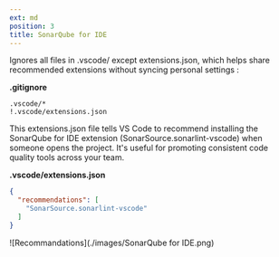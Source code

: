```yaml
---
ext: md
position: 3
title: SonarQube for IDE
---
```

Ignores all files in .vscode/ except extensions.json, which helps share recommended extensions without syncing personal settings :

**.gitignore**
```plaintext
.vscode/*
!.vscode/extensions.json
```

This extensions.json file tells VS Code to recommend installing the SonarQube for IDE extension (SonarSource.sonarlint-vscode) when someone opens the project. It's useful for promoting consistent code quality tools across your team.

**.vscode/extensions.json**
```json
{
  "recommendations": [
    "SonarSource.sonarlint-vscode"
  ]
}
```

![Recommandations](./images/SonarQube for IDE.png)
